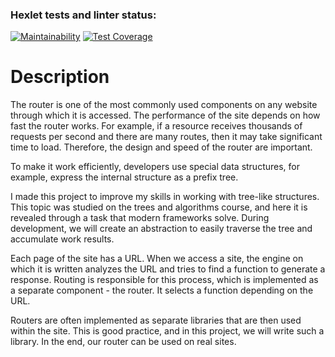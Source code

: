 ### Hexlet tests and linter status:

[//]: # ([![Actions Status]&#40;https://github.com/Nazarinh0/algorithms-project-68/workflows/hexlet-check/badge.svg&#41;]&#40;https://github.com/Nazarinh0/algorithms-project-68/actions&#41;)
[![Maintainability](https://api.codeclimate.com/v1/badges/79f78ee7dde4f00e8907/maintainability)](https://codeclimate.com/github/Nazarinh0/algorithms-project-68/maintainability)
[![Test Coverage](https://api.codeclimate.com/v1/badges/79f78ee7dde4f00e8907/test_coverage)](https://codeclimate.com/github/Nazarinh0/algorithms-project-68/test_coverage)

# Description
The router is one of the most commonly used components on any website through which it is accessed. The performance of the site depends on how fast the router works. For example, if a resource receives thousands of requests per second and there are many routes, then it may take significant time to load. Therefore, the design and speed of the router are important.

To make it work efficiently, developers use special data structures, for example, express the internal structure as a prefix tree.

I made this project to improve my skills in working with tree-like structures. This topic was studied on the trees and algorithms course, and here it is revealed through a task that modern frameworks solve. During development, we will create an abstraction to easily traverse the tree and accumulate work results.

Each page of the site has a URL. When we access a site, the engine on which it is written analyzes the URL and tries to find a function to generate a response. Routing is responsible for this process, which is implemented as a separate component - the router. It selects a function depending on the URL.

Routers are often implemented as separate libraries that are then used within the site. This is good practice, and in this project, we will write such a library. In the end, our router can be used on real sites.


